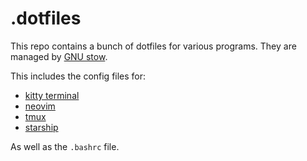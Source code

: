 # .dotfiles

This repo contains a bunch of dotfiles for various programs. They are managed by [GNU stow](https://www.gnu.org/software/stow/).

This includes the config files for:
- [kitty terminal](https://sw.kovidgoyal.net/kitty/)
- [neovim](https://neovim.io)
- [tmux](https://github.com/tmux/tmux)
- [starship](https://starship.rs/)

As well as the `.bashrc` file.

